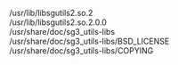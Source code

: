 /usr/lib/libsgutils2.so.2  
/usr/lib/libsgutils2.so.2.0.0  
/usr/share/doc/sg3\_utils-libs  
/usr/share/doc/sg3\_utils-libs/BSD\_LICENSE  
/usr/share/doc/sg3\_utils-libs/COPYING  
